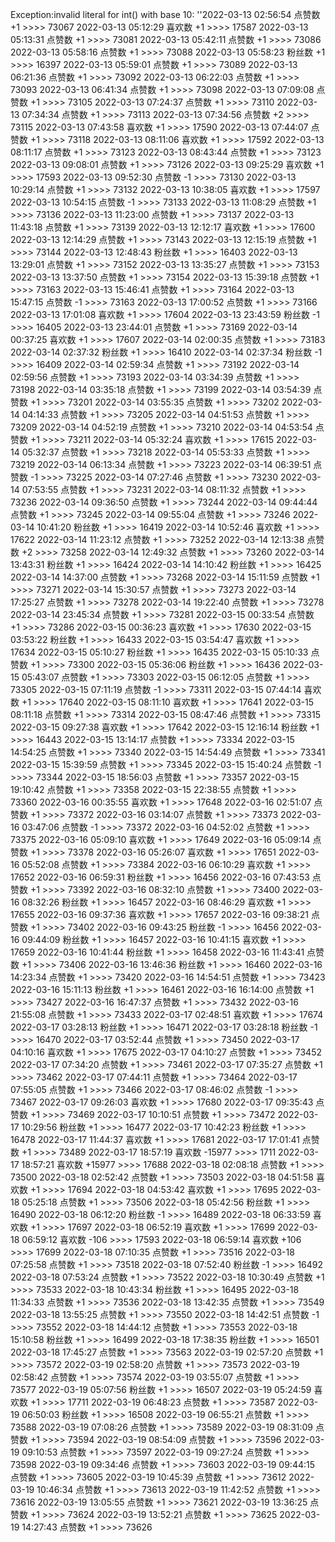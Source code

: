 Exception:invalid literal for int() with base 10: ''2022-03-13  02:56:54   点赞数 +1 >>>> 73067
2022-03-13  05:12:29   喜欢数 +1 >>>> 17587
2022-03-13  05:13:31   点赞数 +1 >>>> 73081
2022-03-13  05:42:11   点赞数 +1 >>>> 73086
2022-03-13  05:58:16   点赞数 +1 >>>> 73088
2022-03-13  05:58:23   粉丝数 +1 >>>> 16397
2022-03-13  05:59:01   点赞数 +1 >>>> 73089
2022-03-13  06:21:36   点赞数 +1 >>>> 73092
2022-03-13  06:22:03   点赞数 +1 >>>> 73093
2022-03-13  06:41:34   点赞数 +1 >>>> 73098
2022-03-13  07:09:08   点赞数 +1 >>>> 73105
2022-03-13  07:24:37   点赞数 +1 >>>> 73110
2022-03-13  07:34:34   点赞数 +1 >>>> 73113
2022-03-13  07:34:56   点赞数 +2 >>>> 73115
2022-03-13  07:43:58   喜欢数 +1 >>>> 17590
2022-03-13  07:44:07   点赞数 +1 >>>> 73118
2022-03-13  08:11:06   喜欢数 +1 >>>> 17592
2022-03-13  08:11:17   点赞数 +1 >>>> 73123
2022-03-13  08:43:44   点赞数 +1 >>>> 73123
2022-03-13  09:08:01   点赞数 +1 >>>> 73126
2022-03-13  09:25:29   喜欢数 +1 >>>> 17593
2022-03-13  09:52:30   点赞数 -1 >>>> 73130
2022-03-13  10:29:14   点赞数 +1 >>>> 73132
2022-03-13  10:38:05   喜欢数 +1 >>>> 17597
2022-03-13  10:54:15   点赞数 -1 >>>> 73133
2022-03-13  11:08:29   点赞数 +1 >>>> 73136
2022-03-13  11:23:00   点赞数 +1 >>>> 73137
2022-03-13  11:43:18   点赞数 +1 >>>> 73139
2022-03-13  12:12:17   喜欢数 +1 >>>> 17600
2022-03-13  12:14:29   点赞数 +1 >>>> 73143
2022-03-13  12:15:19   点赞数 +1 >>>> 73144
2022-03-13  12:48:43   粉丝数 +1 >>>> 16403
2022-03-13  13:29:01   点赞数 +1 >>>> 73152
2022-03-13  13:35:27   点赞数 +1 >>>> 73153
2022-03-13  13:37:50   点赞数 +1 >>>> 73154
2022-03-13  15:39:18   点赞数 +1 >>>> 73163
2022-03-13  15:46:41   点赞数 +1 >>>> 73164
2022-03-13  15:47:15   点赞数 -1 >>>> 73163
2022-03-13  17:00:52   点赞数 +1 >>>> 73166
2022-03-13  17:01:08   喜欢数 +1 >>>> 17604
2022-03-13  23:43:59   粉丝数 -1 >>>> 16405
2022-03-13  23:44:01   点赞数 +1 >>>> 73169
2022-03-14  00:37:25   喜欢数 +1 >>>> 17607
2022-03-14  02:00:35   点赞数 +1 >>>> 73183
2022-03-14  02:37:32   粉丝数 +1 >>>> 16410
2022-03-14  02:37:34   粉丝数 -1 >>>> 16409
2022-03-14  02:59:34   点赞数 +1 >>>> 73192
2022-03-14  02:59:56   点赞数 +1 >>>> 73193
2022-03-14  03:34:39   点赞数 +1 >>>> 73198
2022-03-14  03:35:18   点赞数 +1 >>>> 73199
2022-03-14  03:54:39   点赞数 +1 >>>> 73201
2022-03-14  03:55:35   点赞数 +1 >>>> 73202
2022-03-14  04:14:33   点赞数 +1 >>>> 73205
2022-03-14  04:51:53   点赞数 +1 >>>> 73209
2022-03-14  04:52:19   点赞数 +1 >>>> 73210
2022-03-14  04:53:54   点赞数 +1 >>>> 73211
2022-03-14  05:32:24   喜欢数 +1 >>>> 17615
2022-03-14  05:32:37   点赞数 +1 >>>> 73218
2022-03-14  05:53:33   点赞数 +1 >>>> 73219
2022-03-14  06:13:34   点赞数 +1 >>>> 73223
2022-03-14  06:39:51   点赞数 -1 >>>> 73225
2022-03-14  07:27:46   点赞数 +1 >>>> 73230
2022-03-14  07:53:55   点赞数 +1 >>>> 73231
2022-03-14  08:11:32   点赞数 +1 >>>> 73236
2022-03-14  09:36:50   点赞数 +1 >>>> 73244
2022-03-14  09:44:44   点赞数 +1 >>>> 73245
2022-03-14  09:55:04   点赞数 +1 >>>> 73246
2022-03-14  10:41:20   粉丝数 +1 >>>> 16419
2022-03-14  10:52:46   喜欢数 +1 >>>> 17622
2022-03-14  11:23:12   点赞数 +1 >>>> 73252
2022-03-14  12:13:38   点赞数 +2 >>>> 73258
2022-03-14  12:49:32   点赞数 +1 >>>> 73260
2022-03-14  13:43:31   粉丝数 +1 >>>> 16424
2022-03-14  14:10:42   粉丝数 +1 >>>> 16425
2022-03-14  14:37:00   点赞数 +1 >>>> 73268
2022-03-14  15:11:59   点赞数 +1 >>>> 73271
2022-03-14  15:30:57   点赞数 +1 >>>> 73273
2022-03-14  17:25:27   点赞数 +1 >>>> 73278
2022-03-14  19:22:40   点赞数 +1 >>>> 73278
2022-03-14  23:45:34   点赞数 +1 >>>> 73281
2022-03-15  00:33:54   点赞数 +1 >>>> 73286
2022-03-15  00:36:23   喜欢数 +1 >>>> 17630
2022-03-15  03:53:22   粉丝数 +1 >>>> 16433
2022-03-15  03:54:47   喜欢数 +1 >>>> 17634
2022-03-15  05:10:27   粉丝数 +1 >>>> 16435
2022-03-15  05:10:33   点赞数 +1 >>>> 73300
2022-03-15  05:36:06   粉丝数 +1 >>>> 16436
2022-03-15  05:43:07   点赞数 +1 >>>> 73303
2022-03-15  06:12:05   点赞数 +1 >>>> 73305
2022-03-15  07:11:19   点赞数 -1 >>>> 73311
2022-03-15  07:44:14   喜欢数 +1 >>>> 17640
2022-03-15  08:11:10   喜欢数 +1 >>>> 17641
2022-03-15  08:11:18   点赞数 +1 >>>> 73314
2022-03-15  08:47:46   点赞数 +1 >>>> 73315
2022-03-15  09:27:38   喜欢数 +1 >>>> 17642
2022-03-15  12:16:14   粉丝数 +1 >>>> 16443
2022-03-15  13:14:17   点赞数 +1 >>>> 73334
2022-03-15  14:54:25   点赞数 +1 >>>> 73340
2022-03-15  14:54:49   点赞数 +1 >>>> 73341
2022-03-15  15:39:59   点赞数 +1 >>>> 73345
2022-03-15  15:40:24   点赞数 -1 >>>> 73344
2022-03-15  18:56:03   点赞数 +1 >>>> 73357
2022-03-15  19:10:42   点赞数 +1 >>>> 73358
2022-03-15  22:38:55   点赞数 +1 >>>> 73360
2022-03-16  00:35:55   喜欢数 +1 >>>> 17648
2022-03-16  02:51:07   点赞数 +1 >>>> 73372
2022-03-16  03:14:07   点赞数 +1 >>>> 73373
2022-03-16  03:47:06   点赞数 -1 >>>> 73372
2022-03-16  04:52:02   点赞数 +1 >>>> 73375
2022-03-16  05:09:10   喜欢数 +1 >>>> 17649
2022-03-16  05:09:14   点赞数 +1 >>>> 73378
2022-03-16  05:26:07   喜欢数 +1 >>>> 17651
2022-03-16  05:52:08   点赞数 +1 >>>> 73384
2022-03-16  06:10:29   喜欢数 +1 >>>> 17652
2022-03-16  06:59:31   粉丝数 +1 >>>> 16456
2022-03-16  07:43:53   点赞数 +1 >>>> 73392
2022-03-16  08:32:10   点赞数 +1 >>>> 73400
2022-03-16  08:32:26   粉丝数 +1 >>>> 16457
2022-03-16  08:46:29   喜欢数 +1 >>>> 17655
2022-03-16  09:37:36   喜欢数 +1 >>>> 17657
2022-03-16  09:38:21   点赞数 +1 >>>> 73402
2022-03-16  09:43:25   粉丝数 -1 >>>> 16456
2022-03-16  09:44:09   粉丝数 +1 >>>> 16457
2022-03-16  10:41:15   喜欢数 +1 >>>> 17659
2022-03-16  10:41:44   粉丝数 +1 >>>> 16458
2022-03-16  11:43:41   点赞数 +1 >>>> 73406
2022-03-16  13:46:36   粉丝数 +1 >>>> 16460
2022-03-16  14:23:34   点赞数 +1 >>>> 73420
2022-03-16  14:54:51   点赞数 +1 >>>> 73423
2022-03-16  15:11:13   粉丝数 +1 >>>> 16461
2022-03-16  16:14:00   点赞数 +1 >>>> 73427
2022-03-16  16:47:37   点赞数 +1 >>>> 73432
2022-03-16  21:55:08   点赞数 +1 >>>> 73433
2022-03-17  02:48:51   喜欢数 +1 >>>> 17674
2022-03-17  03:28:13   粉丝数 +1 >>>> 16471
2022-03-17  03:28:18   粉丝数 -1 >>>> 16470
2022-03-17  03:52:44   点赞数 +1 >>>> 73450
2022-03-17  04:10:16   喜欢数 +1 >>>> 17675
2022-03-17  04:10:27   点赞数 +1 >>>> 73452
2022-03-17  07:34:20   点赞数 +1 >>>> 73461
2022-03-17  07:35:27   点赞数 +1 >>>> 73462
2022-03-17  07:44:11   点赞数 +1 >>>> 73464
2022-03-17  07:55:05   点赞数 +1 >>>> 73466
2022-03-17  08:46:02   点赞数 -1 >>>> 73467
2022-03-17  09:26:03   喜欢数 +1 >>>> 17680
2022-03-17  09:35:43   点赞数 +1 >>>> 73469
2022-03-17  10:10:51   点赞数 +1 >>>> 73472
2022-03-17  10:29:56   粉丝数 +1 >>>> 16477
2022-03-17  10:42:23   粉丝数 +1 >>>> 16478
2022-03-17  11:44:37   喜欢数 +1 >>>> 17681
2022-03-17  17:01:41   点赞数 +1 >>>> 73489
2022-03-17  18:57:19   喜欢数 -15977 >>>> 1711
2022-03-17  18:57:21   喜欢数 +15977 >>>> 17688
2022-03-18  02:08:18   点赞数 +1 >>>> 73500
2022-03-18  02:52:42   点赞数 +1 >>>> 73503
2022-03-18  04:51:58   喜欢数 +1 >>>> 17694
2022-03-18  04:53:42   喜欢数 +1 >>>> 17695
2022-03-18  05:25:18   点赞数 +1 >>>> 73506
2022-03-18  05:42:56   粉丝数 +1 >>>> 16490
2022-03-18  06:12:20   粉丝数 -1 >>>> 16489
2022-03-18  06:33:59   喜欢数 +1 >>>> 17697
2022-03-18  06:52:19   喜欢数 +1 >>>> 17699
2022-03-18  06:59:12   喜欢数 -106 >>>> 17593
2022-03-18  06:59:14   喜欢数 +106 >>>> 17699
2022-03-18  07:10:35   点赞数 +1 >>>> 73516
2022-03-18  07:25:58   点赞数 +1 >>>> 73518
2022-03-18  07:52:40   粉丝数 -1 >>>> 16492
2022-03-18  07:53:24   点赞数 +1 >>>> 73522
2022-03-18  10:30:49   点赞数 +1 >>>> 73533
2022-03-18  10:43:34   粉丝数 +1 >>>> 16495
2022-03-18  11:34:33   点赞数 +1 >>>> 73536
2022-03-18  13:42:35   点赞数 +1 >>>> 73549
2022-03-18  13:55:25   点赞数 +1 >>>> 73550
2022-03-18  14:42:51   点赞数 -1 >>>> 73552
2022-03-18  14:44:12   点赞数 +1 >>>> 73553
2022-03-18  15:10:58   粉丝数 +1 >>>> 16499
2022-03-18  17:38:35   粉丝数 +1 >>>> 16501
2022-03-18  17:45:27   点赞数 +1 >>>> 73563
2022-03-19  02:57:20   点赞数 +1 >>>> 73572
2022-03-19  02:58:20   点赞数 +1 >>>> 73573
2022-03-19  02:58:42   点赞数 +1 >>>> 73574
2022-03-19  03:55:07   点赞数 +1 >>>> 73577
2022-03-19  05:07:56   粉丝数 +1 >>>> 16507
2022-03-19  05:24:59   喜欢数 +1 >>>> 17711
2022-03-19  06:48:23   点赞数 +1 >>>> 73587
2022-03-19  06:50:03   粉丝数 +1 >>>> 16508
2022-03-19  06:55:21   点赞数 +1 >>>> 73588
2022-03-19  07:08:26   点赞数 +1 >>>> 73589
2022-03-19  08:31:09   点赞数 +1 >>>> 73594
2022-03-19  08:54:09   点赞数 +1 >>>> 73596
2022-03-19  09:10:53   点赞数 +1 >>>> 73597
2022-03-19  09:27:24   点赞数 +1 >>>> 73598
2022-03-19  09:34:46   点赞数 +1 >>>> 73603
2022-03-19  09:44:15   点赞数 +1 >>>> 73605
2022-03-19  10:45:39   点赞数 +1 >>>> 73612
2022-03-19  10:46:34   点赞数 +1 >>>> 73613
2022-03-19  11:42:52   点赞数 +1 >>>> 73616
2022-03-19  13:05:55   点赞数 +1 >>>> 73621
2022-03-19  13:36:25   点赞数 +1 >>>> 73624
2022-03-19  13:52:21   点赞数 +1 >>>> 73625
2022-03-19  14:27:43   点赞数 +1 >>>> 73626
